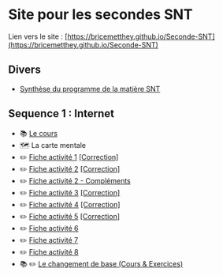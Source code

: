 # Site pour les secondes SNT

Lien vers le site : [https://bricemetthey.github.io/Seconde-SNT](https://bricemetthey.github.io/Seconde-SNT)

## Divers

+ [Synthèse du programme de la matière SNT](https://github.com/BriceMetthey/Seconde-SNT/blob/main/Divers/Synth%C3%A8se_Programme_SNT.pdf)

## Sequence 1 : Internet 

+ :books: [Le cours](https://github.com/BriceMetthey/Seconde-SNT/blob/main/S%C3%A9quence_1_Internet/Cours.pdf)
+ :world_map: La carte mentale
+ :pencil2: [Fiche activité 1](https://github.com/BriceMetthey/Seconde-SNT/blob/main/S%C3%A9quence_1_Internet/Activit%C3%A9%201.pdf) [[Correction]](https://github.com/BriceMetthey/Seconde-SNT/blob/main/S%C3%A9quence_1_Internet/Activit%C3%A9%201%20-%20Correction.pdf)
+ :pencil2: [Fiche activité 2](https://github.com/BriceMetthey/Seconde-SNT/blob/main/S%C3%A9quence_1_Internet/Activit%C3%A9%202.pdf) [[Correction]](https://github.com/BriceMetthey/Seconde-SNT/blob/main/S%C3%A9quence_1_Internet/Activit%C3%A9%202%20-%20Correction.pdf)
+ :pencil2: [Fiche activité 2 - Compléments](https://github.com/BriceMetthey/Seconde-SNT/blob/main/S%C3%A9quence_1_Internet/Activit%C3%A9%202%20-%20Compl%C3%A9ments.pdf)
+ :pencil2: [Fiche activité 3](https://github.com/BriceMetthey/Seconde-SNT/blob/main/S%C3%A9quence_1_Internet/Activit%C3%A9%203.pdf) [[Correction]](https://github.com/BriceMetthey/Seconde-SNT/blob/main/S%C3%A9quence_1_Internet/Activit%C3%A9%203%20-%20Correction.pdf)
+ :pencil2: [Fiche activité 4](https://github.com/BriceMetthey/Seconde-SNT/blob/main/S%C3%A9quence_1_Internet/Activit%C3%A9%204.pdf) [[Correction]](https://github.com/BriceMetthey/Seconde-SNT/blob/main/S%C3%A9quence_1_Internet/Activit%C3%A9%204%20-%20Correction.pdf)
+ :pencil2: [Fiche activité 5](https://github.com/BriceMetthey/Seconde-SNT/blob/main/S%C3%A9quence_1_Internet/Activit%C3%A9%205.pdf) [[Correction]](https://github.com/BriceMetthey/Seconde-SNT/blob/main/S%C3%A9quence_1_Internet/Activit%C3%A9%205_Correction.pdf)
+ :pencil2: [Fiche activité 6](https://github.com/BriceMetthey/Seconde-SNT/blob/main/S%C3%A9quence_1_Internet/Activit%C3%A9%206.pdf)
+ :pencil2: [Fiche activité 7](https://github.com/BriceMetthey/Seconde-SNT/blob/main/S%C3%A9quence_1_Internet/Activit%C3%A9%207.pdf)
+ :pencil2: [Fiche activité 8](https://github.com/BriceMetthey/Seconde-SNT/blob/main/S%C3%A9quence_1_Internet/Activit%C3%A9%208.pdf)
+ :books: :pencil2: [Le changement de base (Cours & Exercices)](https://github.com/BriceMetthey/Seconde-SNT/blob/main/S%C3%A9quence_1_Internet/Conversion_base.pdf)
